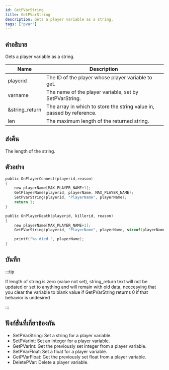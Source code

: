 ```yaml
---
id: GetPVarString
title: GetPVarString
description: Gets a player variable as a string.
tags: ["pvar"]
---
```


## คำอธิบาย

Gets a player variable as a string.

| Name           | Description                                                           |
| -------------- | --------------------------------------------------------------------- |
| playerid       | The ID of the player whose player variable to get.                    |
| varname        | The name of the player variable, set by SetPVarString.                |
| &string_return | The array in which to store the string value in, passed by reference. |
| len            | The maximum length of the returned string.                            |

## ส่งคืน

The length of the string.

## ตัวอย่าง

```c
public OnPlayerConnect(playerid,reason)
{
    new playerName[MAX_PLAYER_NAME+1];
    GetPlayerName(playerid, playerName, MAX_PLAYER_NAME);
    SetPVarString(playerid, "PlayerName", playerName);
    return 1;
}

public OnPlayerDeath(playerid, killerid, reason)
{
    new playerName[MAX_PLAYER_NAME+1];
    GetPVarString(playerid, "PlayerName", playerName, sizeof(playerName));

    printf("%s died.", playerName);
}
```

## บันทึก

:::tip

If length of string is zero (value not set), string_return text will not be updated or set to anything and will remain with old data, neccesying that you clear the variable to blank value if GetPVarString returns 0 if that behavior is undesired

:::

## ฟังก์ชั่นที่เกี่ยวข้องกัน

- SetPVarString: Set a string for a player variable.
- SetPVarInt: Set an integer for a player variable.
- GetPVarInt: Get the previously set integer from a player variable.
- SetPVarFloat: Set a float for a player variable.
- GetPVarFloat: Get the previously set float from a player variable.
- DeletePVar: Delete a player variable.
